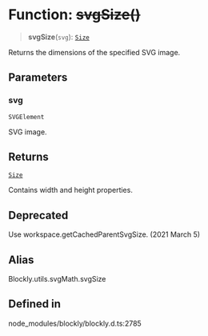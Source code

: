 # Function: ~~svgSize()~~

> **svgSize**(`svg`): [`Size`](../../../classes/Size.md)

Returns the dimensions of the specified SVG image.

## Parameters

### svg

`SVGElement`

SVG image.

## Returns

[`Size`](../../../classes/Size.md)

Contains width and height properties.

## Deprecated

Use workspace.getCachedParentSvgSize. (2021 March 5)

## Alias

Blockly.utils.svgMath.svgSize

## Defined in

node_modules/blockly/blockly.d.ts:2785
